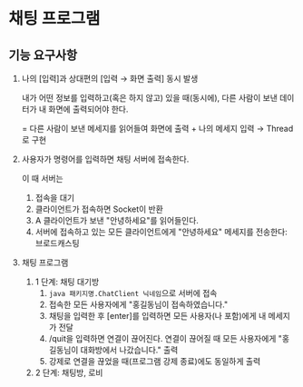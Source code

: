 # 채팅 프로그램

## 기능 요구사항

1. 나의 [입력]과 상대편의 [입력 → 화면 출력] 동시 발생

   내가 어떤 정보를 입력하고(혹은 하지 않고) 있을 때(동시에), 다른 사람이 보낸 데이터가 내 화면에 출력되어야 한다.

   = 다른 사람이 보낸 메세지를 읽어들여 화면에 출력 + 나의 메세지 입력 → Thread로 구현

2. 사용자가 명령어를 입력하면 채팅 서버에 접속한다.

   이 때 서버는
    1. 접속을 대기
    2. 클라이언트가 접속하면 Socket이 반환
    3. A 클라이언트가 보낸 "안녕하세요"를 읽어들인다.
    4. 서버에 접속하고 있는 모든 클라이언트에게 "안녕하세요" 메세지를 전송한다: 브로드캐스팅

3. 채팅 프로그램
   1. 1 단계: 채팅 대기방
      1) `java 패키지명.ChatClient 닉네임`으로 서버에 접속
      2) 접속한 모든 사용자에게 "홍길동님이 접속하였습니다."
      3) 채팅을 입력한 후 [enter]를 입력하면 모든 사용자(나 포함)에게 내 메세지가 전달
      4) /quit을 입력하면 연결이 끊어진다. 연결이 끊어질 때 모든 사용자에게 "홍길동님이 대화방에서 나갔습니다." 출력
      5) 강제로 연결을 끊었을 때(프로그램 강제 종료)에도 동일하게 출력
   2. 2 단계: 채팅방, 로비
